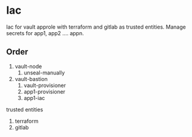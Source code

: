 # Iac
Iac for vault approle with terraform and gitlab as trusted entities. Manage secrets for app1, app2 .... appn.
## Order

1. vault-node
    1. unseal-manually
2. vault-bastion
    1. vault-provisioner
    2. app1-provisioner
    3. app1-iac

trusted entities
1. terraform
2. gitlab
